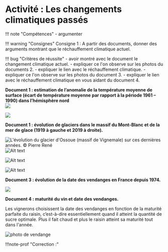 # Activité : Les changements climatiques passés

!!! note "Compétences"
    - argumenter

!!! warning "Consignes"
    Consigne 1 : A partir des documents, donner des arguments montrant que le réchauffement climatique actuel.

!!! bug "Critères de réussite"
    - avoir montré avec le document le changement climatique actuel.
    - expliquer ce l'on observe sur les photos du documents 2. 
    - expliquer le lien avec le réchauffement climatique.
    - expliquer ce l'on observe sur les photos du document 3. 
    - expliquer le lien avec le réchauffement climatique en vous aidant du document 4.



**Document 1 : estimation de l’anomalie de la température moyenne de surface (écart de température moyenne par rapport à la période 1961 – 1990) dans l’hémisphère nord**  
![](Pictures/graphTempMoyenne0-2010.png)


![](Pictures/graphTempMoyenne1860-2010.png)


**Document 1 : évolution de glaciers dans le massif du Mont-Blanc et de la mer de glace (1919 à gauche et 2019 à droite).**

![L'évolution du glacier d'Ossoue (massif de Vignemale) sur ces dernières années. © Pierre René](image-1.png)
![Alt text](image.png)

![Alt text](image-2.png)

![Alt text](image-3.png)

**Document 3 : évolution de la date des vendanges en France depuis 1974.**

![](Pictures/graphDateVendanges.png)

**Document 4 : maturité du vin et date des vendanges.**

Les vignerons choisissent la date des vendanges en fonction de la maturité parfaite du raisin, c’est-à-dire essentiellement quand il atteint la quantité de sucre optimale. Plus il fait chaud et plus le raisin atteint sa maturité tout dans l'année.

![photo de vendange](Pictures/photoVendanges.png)





!!!note-prof "Correction :"



